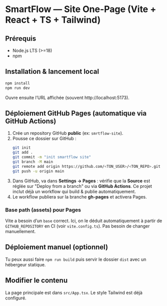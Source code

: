# SmartFlow — Site One-Page (Vite + React + TS + Tailwind)

## Prérequis
- Node.js LTS (>=18)
- npm

## Installation & lancement local
```bash
npm install
npm run dev
```
Ouvre ensuite l’URL affichée (souvent http://localhost:5173).

## Déploiement GitHub Pages (automatique via GitHub Actions)
1. Crée un repository GitHub **public** (ex: `smrtflow-site`).
2. Pousse ce dossier sur GitHub :
   ```bash
   git init
   git add .
   git commit -m "init smartflow site"
   git branch -M main
   git remote add origin https://github.com/<TON_USER>/<TON_REPO>.git
   git push -u origin main
   ```
3. Dans GitHub, va dans **Settings → Pages** : vérifie que la **Source** est réglée sur "Deploy from a branch" ou via **GitHub Actions**. Ce projet inclut déjà un workflow qui build & publie automatiquement.
4. Le workflow publiera sur la branche **gh-pages** et activera Pages.

### Base path (assets) pour Pages
Vite a besoin d’un `base` correct. Ici, on le déduit automatiquement à partir de `GITHUB_REPOSITORY` en CI (voir `vite.config.ts`). Pas besoin de changer manuellement.

## Déploiement manuel (optionnel)
Tu peux aussi faire `npm run build` puis servir le dossier `dist` avec un hébergeur statique.

## Modifier le contenu
La page principale est dans `src/App.tsx`. Le style Tailwind est déjà configuré.
